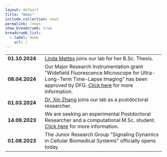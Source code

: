 ```yaml
---
layout: default
title: "News"
include_collection: news
permalink: /news
show_breadcrumb: true
breadcrumb_list:
  - label: Home
    url: /
---
```


<div id="main">
<table><tbody>
  <tr>
    <td style="padding-right:20px"><strong>01.10.2024</strong></td> 
    <td><a href="/people">Linda Mattes</a> joins our lab for her B.Sc. Thesis.</td>
  </tr>
  <tr>
    <td style="padding-right:20px"><strong>08.04.2024</strong></td> 
    <td>Our Major Research Instrumentation grant "Widefield Fluorescence Microscope for Ultra-Long-Term Time-Lapse Imaging" has been approved by DFG. <a href="https://gepris.dfg.de/gepris/projekt/544665512?language=en">Click here</a> for more information.</td>
  </tr>
  <tr>
    <td style="padding-right:20px"><strong>01.03.2024</strong></td> 
    <td><a href="/people">Dr. Xin Zhang</a> joins our lab as a postdoctoral researcher. </td>
  </tr>
  <tr>
    <td style="padding-right:20px"><strong>14.09.2023</strong></td> 
    <td>We are seeking an experimental Postdoctoral Researcher and a computational M.Sc. student. <a href="/join">Click here</a> for more information.</td>
  </tr>
  <tr>
    <td style="padding-right:20px"><strong>01.08.2023</strong></td>
    <td>The Junior Research Group "Signaling Dynamics in Cellular Biomedical Systems" officially opens today.</td>
  </tr>
</tbody></table>

</div>